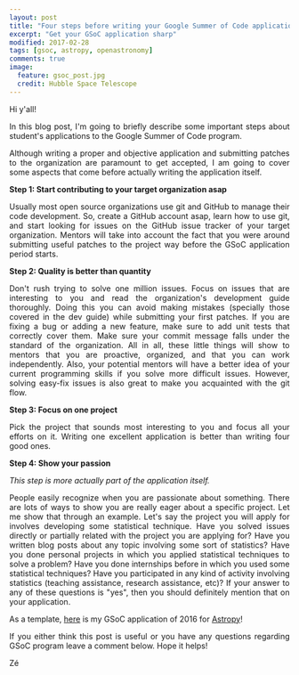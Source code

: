 ```yaml
---
layout: post
title: "Four steps before writing your Google Summer of Code application"
excerpt: "Get your GSoC application sharp"
modified: 2017-02-28
tags: [gsoc, astropy, openastronomy]
comments: true
image:
  feature: gsoc_post.jpg
  credit: Hubble Space Telescope
---
```


<p style='text-align: justify;'>
Hi y'all!
</p>

<p style='text-align: justify;'>
In this blog post, I'm going to briefly describe some important steps about student's applications to
the Google Summer of Code program.
</p>

<p style='text-align: justify;'>
Although writing a proper and objective application and submitting patches to
the organization are paramount to get accepted, I am going to cover some aspects
that come before actually writing the application itself.
</p>

<b>
Step 1: Start contributing to your target organization asap
</b>

<p style='text-align: justify;'>
Usually most open source organizations use git and GitHub to manage their code
development. So, create a GitHub account asap, learn how to use git, and start looking for issues
on the GitHub issue tracker of your target organization. Mentors will take into account the
fact that you were around submitting useful patches to the project way before the GSoC
application period starts.
</p>

<b>
Step 2: Quality is better than quantity
</b>

<p style='text-align: justify;'>
Don't rush trying to solve one million issues. Focus on issues that are interesting to you and
read the organization's development guide thoroughly. Doing this you can avoid making mistakes
(specially those covered in the dev guide) while submitting your first patches. If you are
fixing a bug or adding a new feature, make sure to add unit tests that correctly cover them.
Make sure your commit message falls under the standard of the organization.
All in all, these little things will show to mentors that you are proactive, organized,
and that you can work independently. Also, your potential mentors will have a better idea of your
current programming skills if you solve more difficult issues. However, solving easy-fix issues
is also great to make you acquainted with the git flow.
</p>

<b>
Step 3: Focus on one project
</b>

<p style='text-align: justify;'>
Pick the project that sounds most interesting to you and focus all your
efforts on it. Writing one excellent application is better than writing four
good ones.
</p>

<b>
Step 4: Show your passion
</b>

<p style='text-align: justify;'>
<i>This step is more actually part of the application itself.</i>
</p>

<p style='text-align: justify;'>
People easily recognize when you are passionate about something.
There are lots of ways to show you are really eager about a specific project.
Let me show that through an example. Let's say the project you will apply for
involves developing some statistical technique.
Have you solved issues directly or partially related with the project you are applying for?
Have you written blog posts about any topic involving some sort of statistics?
Have you done personal projects in which you applied statistical techniques to solve a problem?
Have you done internships before in which you used some statistical techniques?
Have you participated in any kind of activity involving statistics (teaching assistance, research assistance, etc)?
If your answer to any of these questions is "yes", then you should definitely mention that on
your application.
</p>

As a template, <a href="http://mirca.github.io/files/ze_application.pdf">here</a> is my GSoC application of 2016 for <a href="http://astropy.org">Astropy</a>!

<p style='text-align: justify;'>
If you either think this post is useful or you have any questions regarding GSoC program leave a comment below. Hope it helps!
</p>

Zé
